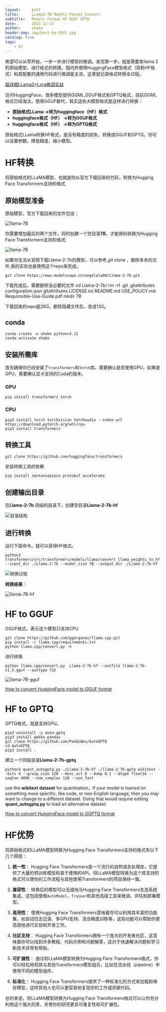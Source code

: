 ```yaml
---
layout:     post
title:      LLama2-7B Models Format Convert 
subtitle:   Models Format HF GGUF GPTQ 
date:       2023-12-13
author:     shake
header-img: img/post-bg-2015.jpg
catalog: true
tags:
    - AI
---
```


希望可以从零开始，一步一步进行模型的微调。发现第一步，就是需要拿llama 2的原始模型，进行格式的转换，国内外使用HuggingFace模型格式（简称HF格式）和其配套的通用代码进行微调是主流。这里就记录格式转换全过程。

[超详细LLama2+Lora微调实战
](https://mp.weixin.qq.com/s/KJTkatOrf9TqSrtBPZbKwA)

访问HuggingFace，很多模型提供GGML,GGUF格式和GPTQ格式，目前GGML格式已经淘汰，使用GGUF替代，其实这些大模型格式是这样进行转换：

* **原始格式LLama ->转为huggingface（HF）格式**
* **huggingface格式（HF） ->转为GGUF格式**
* **huggingface格式（HF） ->转为GPTQ格式**

原始格式LLama转换HF格式，是没有精度的损失，转换成GGUF和GPTQ，你可以设置参数，降低精度，缩小模型。

# HF转换

将原始格式的LLaMA模型，也就是你从官方下载回来的代码，转换为Hugging Face Transformers支持的格式

## 原始模型准备

原始模型，官方下载回来的文件包括：

![llama-7B](/img/2023/modelscope/llama-7B.jpg "llama-7B")

你需要增加最后的两个文件，同时创建一个空目录**7B**，才能顺利转换为Hugging Face Transformers支持的格式:

![llama-7B](/img/2023/modelscope/llama-7B-add.jpg "llama-7B")

如果你无法从官网下载Llama-2-7b的模型，可以参考,git clone ，删除多余的文件,我的实验也是使用这个repo来完成。

	git clone https://www.modelscope.cn/angelala00/Llama-2-7b.git

下载完成后，需要删除没必要的文件
	cd Llama-2-7b/
	rm -rf .git .gitattributes configuration.json gitattributes LICENSE.txt README.md USE_POLICY.md Responsible-Use-Guide.pdf 
	mkdir 7B

下载回来的repo是26G，删除隐藏文件后，变成13G。

## conda

	conda create -n shake python=3.11
	conda activate shake

## 安装所需库

   首先确保你已经安装了`transformers`和`torch`库。需要确认是否使用GPU，如果是GPU，需要确认显卡支持的Cuda的版本。

### GPU

	pip install transformers torch

### CPU

	pip3 install torch torchvision torchaudio --index-url https://download.pytorch.org/whl/cpu
	pip3 install transformers



## 转换工具


	git clone https://github.com/huggingface/transformers

   
   安装转换工具的依赖
   
	pip install sentencepiece protobuf accelerate


## 创建输出目录

在**Llama-2-7b** 同级的目录下，创建空目录**Llama-2-7b-hf**

![目录结构](/img/2023/modelscope/dir.jpg "目录结构")

## 进行转换

运行下面命令，就可以获得HF格式。

	python3 transformers/src/transformers/models/llama/convert_llama_weights_to_hf.py --input_dir ./Llama-2-7b --model_size 7B --output_dir ./Llama-2-7b-hf
	
![转换过程](/img/2023/modelscope/hf-step.jpg "comand run")

**转换结果**：

![llama-7B-hf](/img/2023/modelscope/hf.jpg "llama-7B-hf")

# HF  to GGUF

GGUF格式，表示这个模型只支持CPU

	git clone https://github.com/ggerganov/llama.cpp.git
	pip install -r llama.cpp/requirements.txt
	python llama.cpp/convert.py -h

进行转换

	python llama.cpp/convert.py  Llama-2-7b-hf --outfile llama-2-7b-v1.5.gguf --outtype f32

![llama-7B-gguf](/img/2023/modelscope/gguf.jpg "llama-7B-gguf")

[How to convert HuggingFace model to GGUF format](https://github.com/ggerganov/llama.cpp/discussions/2948)


# HF to GPTQ

GPTQ格式，就是支持GPU。

	pip3 uninstall -y auto-gptq
	pip3 install gekko pandas
	git clone https://github.com/PanQiWei/AutoGPTQ
	cd AutoGPTQ
	pip3 install .

建立一个同级目录**Llama-2-7b-gptq**

	python3 quant_autogptq.py ./Llama-2-7b-hf ./llama-2-7b-gptq wikitext --bits 4 --group_size 128 --desc_act 0 --damp 0.1 --dtype float16 --seqlen 4096 --num_samples 128 --use_fast

use the **wikitext dataset** for quantisation，If your model is trained on something more specific, like code, or non-English language, then you may want to change to a different dataset. Doing that would require editing **quant_autogptq.py** to load an alternative dataset.


[How to convert HuggingFace model to GGPTQ format](https://huggingface.co/TheBloke/Llama-2-13B-chat-GPTQ/discussions/26)

# HF优势

将原始格式的LLaMA模型转换为Hugging Face Transformers支持的格式有以下几个原因：

1. **统一性**：
   Hugging Face Transformers是一个流行的自然语言处理库，它提供了大量的预训练模型和易于使用的API。将LLaMA模型转换为这个库支持的格式可以使你的工作流程与其他使用Transformers的项目保持一致。

2. **兼容性**：
   转换后的模型可以无缝地与Hugging Face Transformers生态系统集成。这包括使用`AutoModel`、`Trainer`和其他高级工具来微调、评估和部署模型。

3. **易用性**：
   使用Hugging Face Transformers意味着你可以利用其丰富的功能集，如自动日志记录、多GPU支持、混合精度训练等，这些功能可以帮助你更高效地进行实验和开发工作。

4. **社区支持**：
   Hugging Face Transformers拥有一个庞大的开发者社区，这意味着你可以找到许多教程、代码示例和问题解答，这对于快速解决问题和学习新技术非常有帮助。

5. **可扩展性**：
   通过将LLaMA模型转换为Hugging Face Transformers格式，你可以轻松地将其与其他Transformers模型组合，比如在流水线（pipeline）中使用不同的模型组件。

6. **标准化**：
   Hugging Face Transformers提供了一种标准化的方式来加载和保存模型，这样其他人也可以更容易地复现你的工作或贡献代码。

总的来说，将LLaMA模型转换为Hugging Face Transformers格式可以让你充分利用这个强大的库，并使你的研究更具可重复性和可扩展性。

